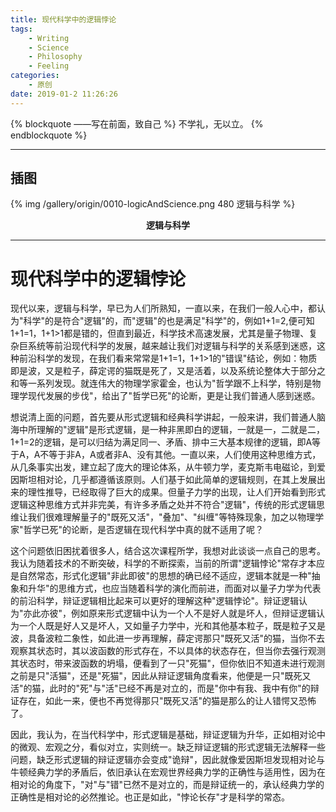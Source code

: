 ```yaml
---
title: 现代科学中的逻辑悖论
tags: 
	- Writing
	- Science
	- Philosophy
	- Feeling
categories:
	- 原创
date: 2019-01-2 11:26:26
---
```


{% blockquote ——写在前面，致自己 %}
不学礼，无以立。
{% endblockquote %}

-----

<!-- more -->

## 插图
{% img /gallery/origin/0010-logicAndScience.png 480 逻辑与科学 %}
<p align="center"><b>逻辑与科学</b></p>

-----

# 现代科学中的逻辑悖论

现代以来，逻辑与科学，早已为人们所熟知，一直以来，在我们一般人心中，都认为"科学"的是符合"逻辑"的，而"逻辑"的也是满足"科学"的，例如1+1=2,便可知1+1=1，1+1>1都是错的，但直到最近，科学技术高速发展，尤其是量子物理、复杂巨系统等前沿现代科学的发展，越来越让我们对逻辑与科学的关系感到迷惑，这种前沿科学的发现，在我们看来常常是1+1=1，1+1>1的"错误"结论，例如：物质即是波，又是粒子，薛定谔的猫既是死了，又是活着，以及系统论整体大于部分之和等一系列发现。就连伟大的物理学家霍金，也认为"哲学跟不上科学，特别是物理学现代发展的步伐"，给出了"哲学已死"的论断，更是让我们普通人感到迷惑。

想说清上面的问题，首先要从形式逻辑和经典科学讲起，一般来讲，我们普通人脑海中所理解的"逻辑"是形式逻辑，是一种非黑即白的逻辑，一就是一，二就是二，1+1=2的逻辑，是可以归结为满足同一、矛盾、排中三大基本规律的逻辑，即A等于A，A不等于非A，A或者非A、没有其他。一直以来，人们使用这种思维方式，从几条事实出发，建立起了庞大的理论体系，从牛顿力学，麦克斯韦电磁论，到爱因斯坦相对论，几乎都遵循该原则。人们基于如此简单的逻辑规则，在其上发展出来的理性推导，已经取得了巨大的成果。但量子力学的出现，让人们开始看到形式逻辑这种思维方式并非完美，有许多矛盾之处并不符合"逻辑"，传统的形式逻辑思维让我们很难理解量子的"既死又活"，"叠加"、"纠缠"等特殊现象，加之以物理学家"哲学已死"的论断，是否逻辑在现代科学中真的就不适用了呢？

这个问题依旧困扰着很多人，结合这次课程所学，我想对此谈谈一点自己的思考。我认为随着技术的不断突破，科学的不断探索，当前的所谓"逻辑悖论"常存才本应是自然常态，形式化逻辑"非此即彼"的思想的确已经不适应，逻辑本就是一种"抽象和升华"的思维方式，也应当随着科学的演化而前进，而面对以量子力学为代表的前沿科学，辩证逻辑相比起来可以更好的理解这种"逻辑悖论"。辩证逻辑认为"亦此亦彼"，例如原来形式逻辑中认为一个人不是好人就是坏人，但辩证逻辑认为一个人既是好人又是坏人，又如量子力学中，光和其他基本粒子，既是粒子又是波，具备波粒二象性，如此进一步再理解，薛定谔那只"既死又活"的猫，当你不去观察其状态时，其以波函数的形式存在，不以具体的状态存在，但当你去强行观测其状态时，带来波函数的坍塌，便看到了一只"死猫"，但你依旧不知道未进行观测之前是只"活猫"，还是"死猫"，因此从辩证逻辑角度看来，他便是一只"既死又活"的猫，此时的"死"与"活"已经不再是对立的，而是"你中有我、我中有你"的辩证存在，如此一来，便也不再觉得那只"既死又活"的猫是那么的让人错愕又恐怖了。

因此，我认为，在当代科学中，形式逻辑是基础，辩证逻辑为升华，正如相对论中的微观、宏观之分，看似对立，实则统一。缺乏辩证逻辑的形式逻辑无法解释一些问题，缺乏形式逻辑的辩证逻辑亦会变成"诡辩"，因此就像爱因斯坦发现相对论与牛顿经典力学的矛盾后，依旧承认在宏观世界经典力学的正确性与适用性，因为在相对论的角度下，"对"与"错"已然不是对立的，而是辩证统一的，承认经典力学的正确性是相对论的必然推论。也正是如此，"悖论长存"才是科学的常态。
